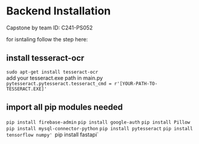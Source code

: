 # Backend Installation
Capstone by team ID:  C241-PS052

for isntaling follow the step here:

install tesseract-ocr
-
`sudo apt-get install tesseract-ocr` <br>
add your tesseract.exe path in main.py `pytesseract.pytesseract.tesseract_cmd = r'[YOUR-PATH-TO-TESSERACT.EXE]'`

import all pip modules needed
-
`pip install firebase-admin`
`pip install google-auth` 
`pip install Pillow`
`pip install mysql-connector-python`
`pip install pytesseract`
`pip install tensorflow numpy'
`pip install fastapi`

